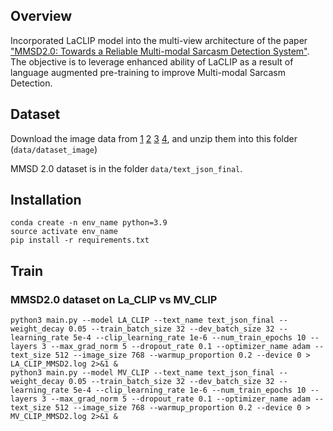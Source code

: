 ## Overview

Incorporated LaCLIP model into the multi-view architecture of the paper ["MMSD2.0: Towards a Reliable Multi-modal Sarcasm Detection System"](https://arxiv.org/pdf/2307.07135). The objective
is to leverage enhanced ability of LaCLIP as a result of language augmented pre-training to improve Multi-modal Sarcasm Detection.

## Dataset

Download the image data from [1](https://drive.google.com/file/d/1mK0Nf-jv_h2bgHUCRM4_EsdTiiitZ_Uj/view?usp=sharing_eil&ts=5d480e04) [2](https://drive.google.com/file/d/1AOWzlOz5hmdO39dEmzhQ4z_nabgzi7Tu/view?usp=sharing_eil&ts=5d480e04) [3](https://drive.google.com/file/d/1dJERrVlp7DlNSXk-uvbbG6Rv7uvqTOKd/view?usp=sharing_eil&ts=5d480e04) 
[4](https://drive.google.com/file/d/1pODuKC4gP6-QDQonG8XTqI8w8ds68mE3/view?usp=sharing_eil&ts=5d480e04), 
and unzip them into this folder (`data/dataset_image`)

MMSD 2.0 dataset is in the folder `data/text_json_final`.

## Installation
```
conda create -n env_name python=3.9  
source activate env_name     
pip install -r requirements.txt
```

## Train

### MMSD2.0 dataset on La_CLIP vs MV_CLIP

```
python3 main.py --model LA_CLIP --text_name text_json_final --weight_decay 0.05 --train_batch_size 32 --dev_batch_size 32 --learning_rate 5e-4 --clip_learning_rate 1e-6 --num_train_epochs 10 --layers 3 --max_grad_norm 5 --dropout_rate 0.1 --optimizer_name adam --text_size 512 --image_size 768 --warmup_proportion 0.2 --device 0 > LA_CLIP_MMSD2.log 2>&1 &
python3 main.py --model MV_CLIP --text_name text_json_final --weight_decay 0.05 --train_batch_size 32 --dev_batch_size 32 --learning_rate 5e-4 --clip_learning_rate 1e-6 --num_train_epochs 10 --layers 3 --max_grad_norm 5 --dropout_rate 0.1 --optimizer_name adam --text_size 512 --image_size 768 --warmup_proportion 0.2 --device 0 > MV_CLIP_MMSD2.log 2>&1 &
```



